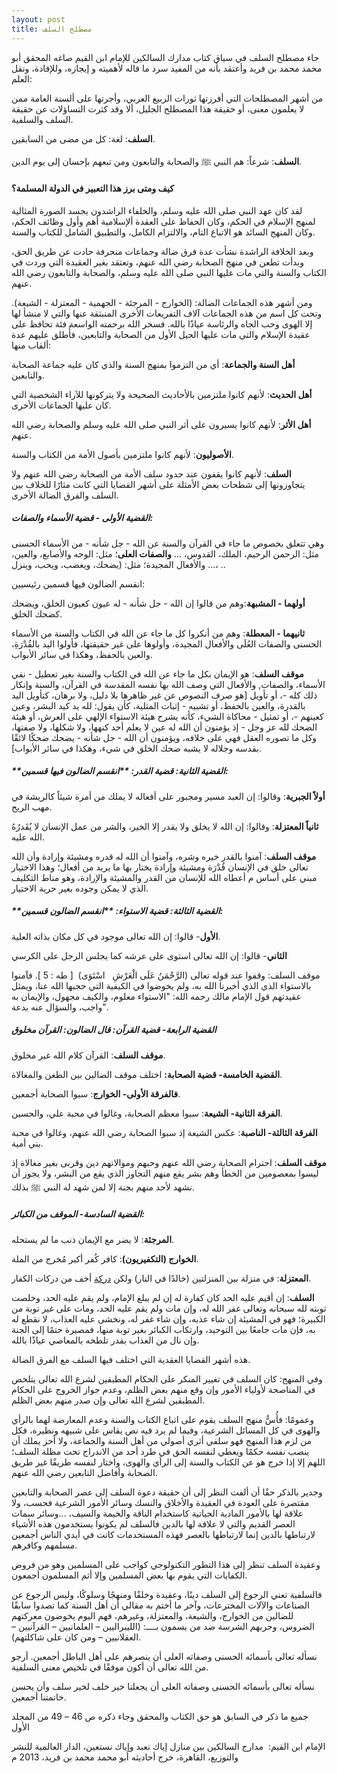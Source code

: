 ```yaml
---
layout: post
title: مصطلح السلف
---
```


جاء مصطلح السلف في سياق كتاب مدارك السالكين للإمام ابن القيم صاغه المحقق أبو محمد محمد بن فريد وأعتقد بأنه من المفيد سرد ما قاله لأهميته و إيجازه، وللإفادة، ونقل العلم:

من أشهر المصطلحات التي أفرزتها ثورات الربيع العربي، وأجرتها على ألسنة العامة ممن لا يعلمون معنى، أو حقيقة هذا المصطلح الجليل، ألا وقد كثرت التساؤلات عن حقيقة السلف والسلفية.

**السلف**: لغة: كل من مضى من السابقين.

**السلف**: شرعاً: هم النبي ﷺ والصحابة والتابعون ومن تبعهم بإحسان إلى يوم الدين.

#### **كيف ومتى برز هذا التعبير في الدولة المسلمة؟**

لقد كان عهد النبي صلى الله عليه وسلم، والخلفاء الراشدون يجسد الصورة المثالية لمنهج الإسلام في الحكم، وكان الحفاظ على العقدة ألإسلامية أهم وأول وظائف الحكم، وكان المنهج السائد هو الاتباع التام، والالتزام الكامل، والتطبيق الشامل للكتاب والسنة.

وبعد الخلافة الراشدة نشأت عدة فرق ضالة وجماعات منحرفة حادت عن طريق الحق، وبدأت تطعن في منهج الصحابة رضي الله عنهم، وتعتقد بغير العقيدة التي وردت في الكتاب والسنة والتي مات عليها النبي صلى الله عليه وسلم، والصحابة والتابعون رضي الله عنهم.

ومن أشهر هذه الجماعات الضالة: (الخوارج - المرجئة - الجهمية - المعتزلة - الشيعة). وتحت كل اسم من هذه الجماعات آلاف التفريعات الأخرى المنبثقة عنها والتي لا منشأ لها إلا الهوى وحب الجاه والرئاسة عياذًا بالله. فسخر الله برحمته الواسعة فئة تحافظ على عقيدة الإسلام والتي مات عليها الجيل الأول من الصحابة والتابعين، فأُطلق عليهم عدة ألقاب منها:

**أهل السنة والجماعة**: أي من التزموا بمنهج السنة والذي كان عليه جماعة الصحابة والتابعين.

**أهل الحديث**: لأنهم كانوا ملتزمين بالأحاديث الصحيحة ولا يتركونها للآراء الشخصية التي كان عليها الجماعات الأخرى.

**أهل الأثر**: لأنهم كانوا يسيرون على أثر النبي صلى الله عليه وسلم والصحابة رضي الله عنهم.

**الأصوليون**: لأنهم كانوا ملتزمين بأصول الأمة من الكتاب والسنة.

**السلف**: لأنهم كانوا يقفون عند حدود سلف الأمة من الصحابة رضي الله عنهم ولا يتجاوزونها إلى شطحات بعض الأمثلة على أشهر القضايا التي كانت مثارًا للخلاف بين السلف والفرق الضالة الأخرى.

##### **القضية الأولى - قضية الأسماء والصفات:**

وهي تتعلق بخصوص ما جاء في القرآن والسنة عن الله - جل شأنه - من الأسماء الحسنى مثل: الرحمن الرحيم، الملك، القدوس، ... **والصفات العلى**؛ مثل: الوجه والأصابع، والعين، ... والأفعال المجيدة؛ مثل: (يضحك، ويغضب، ويحب، وينزل، ..

انقسم الضالون فيها قسمين رئيسيين:

**أولهما - المشبهة**:وهم من قالوا إن الله - جل شأنه - له عيون كعيون الخلق، ويضحك كضحك الخلق.

**ثانيهما - المعطلة**: وهم من أنكروا كل ما جاء عن الله في الكتاب والسنة من الأسماء الحسنى والصفات العُلَى والأفعال المجيدة، وأولوها على غير حقيقتها، فأولوا اليد بالقُدْرَةِ، والعين بالحفظ، وهكذا في سائر الأبواب.

**موقف السلف**: هو الإيمان بكل ما جاء عن الله في الكتاب والسنة بغير تعطيل - نفي الأسماء، والصفات, والأفعال التي وصف الله بها نفسه المقدسة في القرآن، والسنة وإنكار ذلك كله -، أو تأويل [هو صرف النصوص عن غير ظاهرها بلا دليل، ولا برهان، كتأويل اليد بالقدرة، والعين بالحفظ، أو تشبيه - إثبات المثلية، كأن يقول: لله يد كيد البشر، وعين كعينهم -، أو تمثيل - محاكاة الشيء، كأنه يشرح هيئة الاستواء الإلهي على العرش، أو هيئة الضحك لله عز وجل - إذ يؤمنون أن الله له عين لا يعلم أحد كنهها، ولا شكلها، ولا صفتها، وكل ما تصوره العقل فهي على خلافه، ويؤمنون أن الله - جل شأنه - يضحك ضحكًا لائقًا بقدسه وجلاله لا يشبه ضحك الخلق في شيء، وهكذا في سائر الأبواب].

##### **القضية الثانية: قضية القدر: **انقسم الضالون فيها قسمين:

**أولاً الجبرية**: وقالوا: إن العبد مسير ومجبور على أفعاله لا يملك من أمرة شيئاً كالريشة في مهب الريح.

**ثانياً المعتزلة**: وقالوا: إن الله لا يخلق ولا يقدر إلا الخير، والشر من عمل الإنسان لا يُقَدرُهُ الله عليه.

**موقف السلف**: آمنوا بالقدر خيره وشره، وآمنوا أن الله له قدره ومشيئة وإرادة وأن الله تعالى خلق في الإنسان قُدْرَة ومشيئة وإرادة يختار بها ما يريد من أفعال؛ وهذا الاختيار مبني على أساس م أعطاه الله للإنسان من القدر والمشيئة والإرادة، وهو مناط التكليف الذي لا يمكن وجوده بغير حرية الاختيار.

##### **القضية الثالثة: قضية الاستواء: **انقسم الضالون قسمين:

**الأول**- قالوا: إن الله تعالى موجود في كل مكان بذاته العلية.

**الثاني**- قالوا: إن الله تعالى استوى على عرشه كما يجلس الرجل على الكرسي

موقف السلف: وقفوا عند قوله تعالى (الرَّحْمَنُ عَلَى الْعَرْشِ   اسْتَوَى)  [ طه : 5 ]. فآمنوا بالاستواء الذي الذي أخبرنا الله به، ولم يخوضوا في الكيفية التي حجبها الله عنا، ويمثل عقيدتهم قول الإمام مالك رحمه الله: "الاستواء معلوم، والكيف مجهول، والإيمان به واجب، والسؤال عنه بدعة".

##### **القضية الرابعة- قضية القرآن: قال الضالون:** القرآن مخلوق

**موقف السلف**: القرآن كلام الله غير مخلوق.

**القضية الخامسة- قضية الصحابة:** اختلف موقف الضالين بين الطعن والمغالاة.

**فالفرقة الأولى- الخوارج**: سبوا الصحابة أجمعين.

**الفرقة الثانية- الشيعة**: سبوا معظم الصحابة، وغالوا في محبة علي، والحسين.

**الفرقة الثالثة- الناصبة**: عكس الشيعة إذ سبوا الصحابة رضي الله عنهم، وغالوا في محبة بني أمية.

**موقف السلف**: احترام الصحابة رضي الله عنهم وحبهم وموالاتهم دين وقربى بغير مغالاة إذ ليسوا بمعصومين من الخطأ وهم بشر يقع منهم التجاوز الذي يقع من البشر، ولا يجوز أن نشهد لأحد منهم بجنة إلا لمن شهد له النبي ﷺ بذلك. 

##### **القضية السادسة**- الموقف من الكبائر:

**المرجئة**: لا يضر مع الإيمان ذنب ما لم يستحله.

**الخوارج (التكفيريون)**: كافر كُفر أكبر مُخرج من الملة.

**المعتزلة**: في منزلة بين المنزلتين (خالدًا في النار) ولكن [دركة](http://www.almaany.com/ar/dict/ar-ar/%D8%AF%D8%B1%D9%83%D8%A9/) أخف من دركات الكفار.

**السلف**: إن أقيم عليه الحد كان كفارة له إن لم يبلغ الإمام، ولم يقم عليه الحد، وخلصت توبته لله سبحانه وتعالى غفر الله له، وإن مات ولم يقم عليه الحد، ومات على غير توبة من الكبيرة؛ فهو في المشيئة إن شاء عذبه، وإن شاء غفر له، ونخشى عليه العذاب، لا نقطع له به، فإن مات جامعًا بين التوحيد، وارتكاب الكبائر بغير توبة منها، فمصيرة حتمًا إلى الجنة وإن نال من العذاب بقدر تلطخه بالمعاصي عياذًا بالله.

هذه أشهر القضايا العقدية التي اختلف فيها السلف مع الفرق الضالة.

وفي المنهج: كان السلف في تغيير المنكر على الحكام المطبقين لشرع الله تعالى يتلخص في المناصحة لأولياء الأمور وإن وقع منهم بعض الظلم، وعدم جواز الخروج على الحكام المطبقين لشرع الله تعالى وإن صدر منهم بعض الظلم.

وعمومًا: فأُسُّ منهج السلف يقوم على اتباع الكتاب والسنة وعدم المعارضة لهما بالرأي والهوى في كل المسائل الشرعية، وفيما لم يرد فيه نص يقاس على شبيهه ونظيره، فكل من لزم هذا المنهج فهو سلفي أثري أصولي من أهل السنة والجماعة، ولا أحز يملك أن ينصب نفسه حكمًا ويعطي لنفسه الحق في طرد أحد من الاندراج تحت مظلة السلف؛ اللهم إلا إذا خرج هو عن الكتاب والسنة إلى الرأي والهوى، واختار لنفسه طريقًا غير طريق الصحابة وأفاضل التابعين رضي الله عنهم.

وجدير بالذكر حقًا أن ألفت النظر إلى أن حقيقة دعوة السلف إلى عصر الصحابة والتابعين مقتصرة على العودة في العقيدة والأخلاق والنسك وسائر الأمور الشرعية فحسب، ولا علاقة لها بالأمور المادية الحياتية كاستخدام الناقة والخيمة والسيف، ...وسائر سمات العصر القديم والتي لا علاقة لها بالدين فالسلف لم يكونوا يستخدمون هذه الأشياء لارتباطها بالدين إنما لارتباطها بالعصر فهذه المستخدمات كانت في أيدي الناس أجمعين مسلمهم وكافرهم.

وعقيدة السلف تنظر إلى هذا التطور التكنولوجي كواجب على المسلمين وهو من فروض الكفايات التي يقوم بها بعض المسلمين وإلا أثم المسلمون أجمعون.

فالسلفية تعني الرجوع إلى السلف دينًا، وعقيدة وخلقًا ومنهجًا وسلوكًا، وليس الرجوع عن الصناعات والآلات المخترعات، وآخر ما أختم به مقالي أن أهل السنة كما تصدوا سابقًا للضالين من الخوارج، والشيعة، والمعتزلة، وغيرهم، فهم اليوم يخوضون معركتهم الضروس، وحربهم الشرسة ضد من يسمون بــــ: (الليبراليين – العلمانيين – القرآنيين – العقلانيين – ومن كان على شاكلتهم).

نسأله تعالى بأسمائه الحسنى وصفاته العلى أن ينصرهم على أهل الباطل أجمعين. أرجو من الله تعالى أن أكون موفقًا في تلخيص معنى السلفية.

نسأله تعالى بأسمائه الحسنى وصفاته العلى أن يجعلنا خير خلف لخير سلف وأن يحسن خاتمتنا أجمعين.

جميع ما ذكر في السابق هو حق الكتاب والمحقق وجاء ذكره ص 46 – 49 من المجلد الأول

الإمام ابن القيم:  مدارج السالكين بين منازل إياك نعبد وإياك نستعين، الدار العالمية للنشر والتوزيع، القاهرة، خرج أحاديثه أبو محمد محمد بن فريد، 2013 م